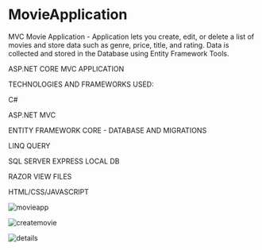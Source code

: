# MovieApplication
MVC Movie Application - Application lets you create, edit, or delete a list of movies and store data such as genre, price, title, and rating.  Data is collected and stored in the Database using Entity Framework Tools.

ASP.NET CORE MVC APPLICATION

TECHNOLOGIES AND FRAMEWORKS USED: 

C#

ASP.NET MVC

ENTITY FRAMEWORK CORE - DATABASE AND MIGRATIONS

LINQ QUERY

SQL SERVER EXPRESS LOCAL DB

RAZOR VIEW FILES 

HTML/CSS/JAVASCRIPT







![movieapp](https://user-images.githubusercontent.com/14047551/36583833-12945e40-182c-11e8-8c99-a148b97f88d2.JPG)


![createmovie](https://user-images.githubusercontent.com/14047551/36583857-2dbfc8d0-182c-11e8-82a1-1bf4d32f182c.JPG)


![details](https://user-images.githubusercontent.com/14047551/36583873-3d963b04-182c-11e8-9b0d-3833ec5e9ec8.JPG)
